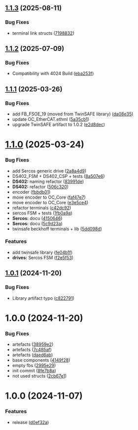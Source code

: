 ## [1.1.3](https://github.com/OpenCommissioning/OC_TwinCAT_EtherCAT/compare/v1.1.2...v1.1.3) (2025-08-11)


### Bug Fixes

* terminal link structs ([7198832](https://github.com/OpenCommissioning/OC_TwinCAT_EtherCAT/commit/7198832bfbedc145bcb8ebe98901046498ea0666))

## [1.1.2](https://github.com/OpenCommissioning/OC_TwinCAT_EtherCAT/compare/v1.1.1...v1.1.2) (2025-07-09)


### Bug Fixes

* Compatibility with 4024 Build ([eba253f](https://github.com/OpenCommissioning/OC_TwinCAT_EtherCAT/commit/eba253fb02e2f3034323c9aeeab8076a8f953b17))

## [1.1.1](https://github.com/OpenCommissioning/OC_TwinCAT_EtherCAT/compare/v1.1.0...v1.1.1) (2025-03-26)


### Bug Fixes

* add FB_FSOE_19 (moved from TwinSAFE library) ([da08e35](https://github.com/OpenCommissioning/OC_TwinCAT_EtherCAT/commit/da08e35edf02cd77ccdfb952c1164e48e47bc1c7))
* update OC_EtherCAT.ethml ([5a35cb1](https://github.com/OpenCommissioning/OC_TwinCAT_EtherCAT/commit/5a35cb10a7235f66934fec7a6ad0c1b33683a6ae))
* upgrade TwinSAFE artifact to 1.0.2 ([e2d8dec](https://github.com/OpenCommissioning/OC_TwinCAT_EtherCAT/commit/e2d8dec76467a3e63b2ee90c2f1f1e4e6bab4609))

# [1.1.0](https://github.com/OpenCommissioning/OC_TwinCAT_EtherCAT/compare/v1.0.1...v1.1.0) (2025-03-24)


### Bug Fixes

* add Sercos generic drive ([2a8a4d9](https://github.com/OpenCommissioning/OC_TwinCAT_EtherCAT/commit/2a8a4d90f87b87ec57198a80cecef5d53785c008))
* DS402_FSM + DS402_CSP + tests ([8a507e6](https://github.com/OpenCommissioning/OC_TwinCAT_EtherCAT/commit/8a507e69f87e32d63fcc242071e99e5632c6ec40))
* **DS402:** naming refactor ([83991de](https://github.com/OpenCommissioning/OC_TwinCAT_EtherCAT/commit/83991dedac08ce6c4a61cb52af3f70757648cc07))
* **DS402:** refactor ([506c320](https://github.com/OpenCommissioning/OC_TwinCAT_EtherCAT/commit/506c320e94bbbb00841ea53adee805f898de4886))
* encoder ([fbbdb01](https://github.com/OpenCommissioning/OC_TwinCAT_EtherCAT/commit/fbbdb01946d3f5063db0581beb470da9721b5321))
* move encoder to OC_Core ([faf47e7](https://github.com/OpenCommissioning/OC_TwinCAT_EtherCAT/commit/faf47e718cd62ebb616964bf682ac010640b4ba4))
* move encoder to OC_Core ([e3e5ce4](https://github.com/OpenCommissioning/OC_TwinCAT_EtherCAT/commit/e3e5ce4eb429f2a3a47722322cb9c27b4830f95f))
* refactor terminals ([c42dc92](https://github.com/OpenCommissioning/OC_TwinCAT_EtherCAT/commit/c42dc92caa0b33272e9107a2e5346b78d3b39f0f))
* sercos FSM + tests ([1fb0a9a](https://github.com/OpenCommissioning/OC_TwinCAT_EtherCAT/commit/1fb0a9a87664cdffd16ffd0bf788fc84e96d3afd))
* **Sercos:** docu ([4150646](https://github.com/OpenCommissioning/OC_TwinCAT_EtherCAT/commit/415064636dabe1062c1b8be9864dc9f21945a30f))
* **Sercos:** docu ([5c9d23a](https://github.com/OpenCommissioning/OC_TwinCAT_EtherCAT/commit/5c9d23a7e4988dbbd91a8fba7d98f88558ed17fa))
* twinsafe beckhoff terminals + lib ([5dd098d](https://github.com/OpenCommissioning/OC_TwinCAT_EtherCAT/commit/5dd098d7da91f954f8decd92ab8e6aa3e6836ade))


### Features

* add twinsafe library ([fe04b1f](https://github.com/OpenCommissioning/OC_TwinCAT_EtherCAT/commit/fe04b1f84390e7f57e38b92e1af8a3e852df6df7))
* **drives:** Sercos FSM ([f2e5f53](https://github.com/OpenCommissioning/OC_TwinCAT_EtherCAT/commit/f2e5f53134a95509741e7ebcdf39b155e4a463a9))

## [1.0.1](https://github.com/OpenCommissioning/OC_TwinCAT_EtherCAT/compare/v1.0.0...v1.0.1) (2024-11-20)


### Bug Fixes

* Library artifact typo ([c822791](https://github.com/OpenCommissioning/OC_TwinCAT_EtherCAT/commit/c82279132aa1c29d44a6a769b2884f876f84e695))

# 1.0.0 (2024-11-20)


### Bug Fixes

* artefacts ([38959e2](https://github.com/OpenCommissioning/OC_TwinCAT_EtherCAT/commit/38959e21b46f8897175314040e849fd1f87466b4))
* artefacts ([7c485af](https://github.com/OpenCommissioning/OC_TwinCAT_EtherCAT/commit/7c485afb64645c813354efdc0bc8c2603320067f))
* artefacts ([daed6ab](https://github.com/OpenCommissioning/OC_TwinCAT_EtherCAT/commit/daed6ab61cd4c301b9ee28683651b4322b241062))
* base components ([4149f28](https://github.com/OpenCommissioning/OC_TwinCAT_EtherCAT/commit/4149f283859f1dc7674f686d6f90d63ddac7ae6f))
* empty fbs ([2995e29](https://github.com/OpenCommissioning/OC_TwinCAT_EtherCAT/commit/2995e2977baca13de74db5fb1fa7994ea83331a3))
* init commit ([8fe7b8a](https://github.com/OpenCommissioning/OC_TwinCAT_EtherCAT/commit/8fe7b8aa9df31326ee0c2271df87ee2fc66282e0))
* not used structs ([2cb67e1](https://github.com/OpenCommissioning/OC_TwinCAT_EtherCAT/commit/2cb67e19179e5fb46024279772d7c2df1950bd93))

# 1.0.0 (2024-11-07)


### Features

* release ([d0ef32a](https://github.com/OpenCommissioning/OC_TwinCAT_Core/commit/d0ef32ac1beefb9ec1912f4799b44558eeed1750))
